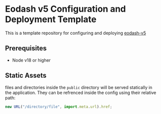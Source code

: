 # Eodash v5 Configuration and Deployment Template

This is a template repository for configuring and deploying [eodash-v5](https://github.com/EOX-A/eodash-v5)

## Prerequisites

- Node v18 or higher

## Static Assets

files and directories inside the `public` directory will be served statically in the application. They can be refrenced inside the config using their relative path:

```js
new URL("/directory/file", import.meta.url).href;
```
